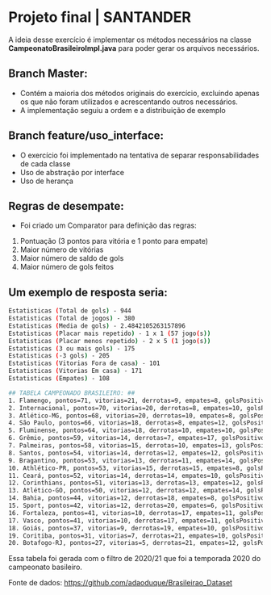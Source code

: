 # Projeto final | SANTANDER

A ideia desse exercício é implementar os métodos necessários na classe **CampeonatoBrasileiroImpl.java** para poder gerar os arquivos necessários.

## Branch Master:
  - Contém a maioria dos métodos originais do exercício, excluindo apenas os que não foram utilizados e acrescentando outros necessários.
  - A implementação seguiu a ordem e a distribuição de exemplo

## Branch feature/uso_interface:
  - O exercício foi implementado na tentativa de separar responsabilidades de cada classe
  - Uso de abstração por interface
  - Uso de herança

## Regras de desempate:
  - Foi criado um Comparator para definição das regras:
   1. Pontuação (3 pontos para vitória e 1 ponto para empate)
   2. Maior número de vitórias
   3. Maior número de saldo de gols
   4. Maior número de gols feitos

## Um exemplo de resposta seria:

```sh
Estatisticas (Total de gols) - 944
Estatisticas (Total de jogos) - 380
Estatisticas (Media de gols) - 2.4842105263157896
Estatisticas (Placar mais repetido) - 1 x 1 (57 jogo(s))
Estatisticas (Placar menos repetido) - 2 x 5 (1 jogo(s))
Estatisticas (3 ou mais gols) - 175
Estatisticas (-3 gols) - 205
Estatisticas (Vitorias Fora de casa) - 101
Estatisticas (Vitorias Em casa) - 171
Estatisticas (Empates) - 108

## TABELA CAMPEONADO BRASILEIRO: ##
1. Flamengo, pontos=71, vitorias=21, derrotas=9, empates=8, golsPositivos=68, golsSofridos=48, saldoDeGols=20}
2. Internacional, pontos=70, vitorias=20, derrotas=8, empates=10, golsPositivos=61, golsSofridos=35, saldoDeGols=26}
3. Atlético-MG, pontos=68, vitorias=20, derrotas=10, empates=8, golsPositivos=64, golsSofridos=45, saldoDeGols=19}
4. São Paulo, pontos=66, vitorias=18, derrotas=8, empates=12, golsPositivos=59, golsSofridos=41, saldoDeGols=18}
5. Fluminense, pontos=64, vitorias=18, derrotas=10, empates=10, golsPositivos=55, golsSofridos=42, saldoDeGols=13}
6. Grêmio, pontos=59, vitorias=14, derrotas=7, empates=17, golsPositivos=53, golsSofridos=40, saldoDeGols=13}
7. Palmeiras, pontos=58, vitorias=15, derrotas=10, empates=13, golsPositivos=51, golsSofridos=37, saldoDeGols=14}
8. Santos, pontos=54, vitorias=14, derrotas=12, empates=12, golsPositivos=52, golsSofridos=51, saldoDeGols=1}
9. Bragantino, pontos=53, vitorias=13, derrotas=11, empates=14, golsPositivos=50, golsSofridos=40, saldoDeGols=10}
10. Athlético-PR, pontos=53, vitorias=15, derrotas=15, empates=8, golsPositivos=38, golsSofridos=36, saldoDeGols=2}
11. Ceará, pontos=52, vitorias=14, derrotas=14, empates=10, golsPositivos=54, golsSofridos=51, saldoDeGols=3}
12. Corinthians, pontos=51, vitorias=13, derrotas=13, empates=12, golsPositivos=45, golsSofridos=45, saldoDeGols=0}
13. Atlético-GO, pontos=50, vitorias=12, derrotas=12, empates=14, golsPositivos=40, golsSofridos=45, saldoDeGols=-5}
14. Bahia, pontos=44, vitorias=12, derrotas=18, empates=8, golsPositivos=48, golsSofridos=59, saldoDeGols=-11}
15. Sport, pontos=42, vitorias=12, derrotas=20, empates=6, golsPositivos=31, golsSofridos=50, saldoDeGols=-19}
16. Fortaleza, pontos=41, vitorias=10, derrotas=17, empates=11, golsPositivos=34, golsSofridos=44, saldoDeGols=-10}
17. Vasco, pontos=41, vitorias=10, derrotas=17, empates=11, golsPositivos=37, golsSofridos=56, saldoDeGols=-19}
18. Goiás, pontos=37, vitorias=9, derrotas=19, empates=10, golsPositivos=41, golsSofridos=63, saldoDeGols=-22}
19. Coritiba, pontos=31, vitorias=7, derrotas=21, empates=10, golsPositivos=31, golsSofridos=54, saldoDeGols=-23}
20. Botafogo-RJ, pontos=27, vitorias=5, derrotas=21, empates=12, golsPositivos=32, golsSofridos=62, saldoDeGols=-30}
```

Essa tabela foi gerada com o filtro de 2020/21 que foi a temporada 2020 do campeonato basileiro.


Fonte de dados: https://github.com/adaoduque/Brasileirao_Dataset

